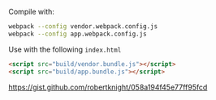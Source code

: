 Compile with:

```sh
webpack --config vendor.webpack.config.js
webpack --config app.webpack.config.js
```

Use with the following `index.html`

```html
<script src="build/vendor.bundle.js"></script>
<script src="build/app.bundle.js"></script>
```

<https://gist.github.com/robertknight/058a194f45e77ff95fcd>
